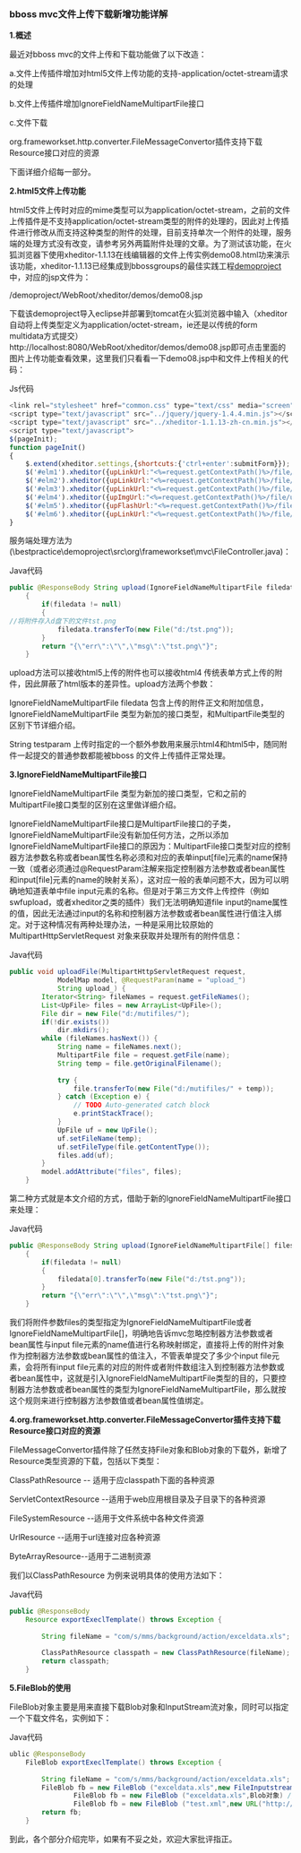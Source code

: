 ### bboss mvc文件上传下载新增功能详解

**1.概述**

最近对bboss mvc的文件上传和下载功能做了以下改造：

a.文件上传插件增加对html5文件上传功能的支持-application/octet-stream请求的处理

b.文件上传插件增加IgnoreFieldNameMultipartFile接口

c.文件下载

org.frameworkset.http.converter.FileMessageConvertor插件支持下载Resource接口对应的资源

下面详细介绍每一部分。  

**2.html5文件上传功能**

html5文件上传时对应的mime类型可以为application/octet-stream，之前的文件上传插件是不支持application/octet-stream类型的附件的处理的，因此对上传插件进行修改从而支持这种类型的附件的处理，目前支持单次一个附件的处理，服务端的处理方式没有改变，请参考另外两篇附件处理的文章。为了测试该功能，在火狐浏览器下使用xheditor-1.1.13在线编辑器的文件上传实例demo08.html功来演示该功能，xheditor-1.1.13已经集成到bbossgroups的最佳实践工程[demoproject](https://github.com/bbossgroups/bbossgroups-3.5/tree/7761cc3e2ec04839374f0e0d6750613113347862/bestpractice/demoproject)中，对应的jsp文件为：

/demoproject/WebRoot/xheditor/demos/demo08.jsp

下载该demoproject导入eclipse并部署到tomcat在火狐浏览器中输入（xheditor自动将上传类型定义为application/octet-stream，ie还是以传统的form multidata方式提交）
http://localhost:8080/WebRoot/xheditor/demos/demo08.jsp即可点击里面的图片上传功能查看效果，这里我们只看看一下demo08.jsp中和文件上传相关的代码：

Js代码

```js
<link rel="stylesheet" href="common.css" type="text/css" media="screen" />  
<script type="text/javascript" src="../jquery/jquery-1.4.4.min.js"></script>  
<script type="text/javascript" src="../xheditor-1.1.13-zh-cn.min.js"></script>  
<script type="text/javascript">  
$(pageInit);  
function pageInit()  
{  
    $.extend(xheditor.settings,{shortcuts:{'ctrl+enter':submitForm}});  
    $('#elm1').xheditor({upLinkUrl:"<%=request.getContextPath()%>/file/upload.page",upLinkExt:"zip,rar,txt",upImgUrl:"<%=request.getContextPath()%>/file/uploadwithbean.page?testparam=中文",upImgExt:"jpg,jpeg,gif,png",upFlashUrl:"<%=request.getContextPath()%>/file/upload.page",upFlashExt:"swf",upMediaUrl:"<%=request.getContextPath()%>/file/upload.page",upMediaExt:"wmv,avi,wma,mp3,mid"});  
    $('#elm2').xheditor({upLinkUrl:"<%=request.getContextPath()%>/file/upload.page?immediate=1",upLinkExt:"zip,rar,txt",upImgUrl:"<%=request.getContextPath()%>/file/upload.page?testparam=test&immediate=1",upImgExt:"jpg,jpeg,gif,png",upFlashUrl:"<%=request.getContextPath()%>/file/upload.page?immediate=1",upFlashExt:"swf",upMediaUrl:"<%=request.getContextPath()%>/file/upload.page?immediate=1",upMediaExt:"wmv,avi,wma,mp3,mid"});  
    $('#elm3').xheditor({upLinkUrl:"<%=request.getContextPath()%>/file/upload.page",upLinkExt:"zip,rar,txt"});  
    $('#elm4').xheditor({upImgUrl:"<%=request.getContextPath()%>/file/upload.page",upImgExt:"jpg,jpeg,gif,png"});  
    $('#elm5').xheditor({upFlashUrl:"<%=request.getContextPath()%>/file/upload.page",upFlashExt:"swf",upMediaUrl:"<%=request.getContextPath()%>/file/upload.page",upMediaExt:"wmv,avi,wma,mp3,mid"});  
    $('#elm6').xheditor({upLinkUrl:"<%=request.getContextPath()%>/file/upload.page",upLinkExt:"zip,rar,txt",upImgUrl:"<%=request.getContextPath()%>/file/upload.page",upImgExt:"jpg,jpeg,gif,png",onUpload:insertUpload});  
}  
```

服务端处理方法为(\bestpractice\demoproject\src\org\frameworkset\mvc\FileController.java)：

Java代码

```java
public @ResponseBody String upload(IgnoreFieldNameMultipartFile filedata,String testparam) throws IllegalStateException, IOException  
    {  
        if(filedata != null)  
        {  
//将附件存入d盘下的文件tst.png  
            filedata.transferTo(new File("d:/tst.png"));  
        }  
        return "{\"err\":\"\",\"msg\":\"tst.png\"}";  
    }  
```

upload方法可以接收html5上传的附件也可以接收html4 传统表单方式上传的附件，因此屏蔽了html版本的差异性。upload方法两个参数：

IgnoreFieldNameMultipartFile filedata 包含上传的附件正文和附加信息，IgnoreFieldNameMultipartFile 类型为新加的接口类型，和MultipartFile类型的区别下节详细介绍。

String testparam 上传时指定的一个额外参数用来展示html4和html5中，随同附件一起提交的普通参数都能被bboss 的文件上传插件正常处理。

**3.IgnoreFieldNameMultipartFile接口**

IgnoreFieldNameMultipartFile 类型为新加的接口类型，它和之前的MultipartFile接口类型的区别在这里做详细介绍。

IgnoreFieldNameMultipartFile接口是MultipartFile接口的子类，IgnoreFieldNameMultipartFile没有新加任何方法，之所以添加IgnoreFieldNameMultipartFile接口的原因为：MultipartFile接口类型对应的控制器方法参数名称或者bean属性名称必须和对应的表单input[file]元素的name保持一致（或者必须通过@RequestParam注解来指定控制器方法参数或者bean属性和input[file]元素的name的映射关系），这对应一般的表单问题不大，因为可以明确地知道表单中file input元素的名称。但是对于第三方文件上传控件（例如swfupload，或者xheditor之类的插件）我们无法明确知道file input的name属性的值，因此无法通过input的名称和控制器方法参数或者bean属性进行值注入绑定。对于这种情况有两种处理办法，一种是采用比较原始的MultipartHttpServletRequest 对象来获取并处理所有的附件信息：

Java代码

```java
public void uploadFile(MultipartHttpServletRequest request,  
            ModelMap model, @RequestParam(name = "upload_")  
            String upload_) {  
        Iterator<String> fileNames = request.getFileNames();  
        List<UpFile> files = new ArrayList<UpFile>();  
        File dir = new File("d:/mutifiles/");  
        if(!dir.exists())  
            dir.mkdirs();  
        while (fileNames.hasNext()) {  
            String name = fileNames.next();  
            MultipartFile file = request.getFile(name);  
            String temp = file.getOriginalFilename();  
  
            try {  
                file.transferTo(new File("d:/mutifiles/" + temp));  
            } catch (Exception e) {  
                // TODO Auto-generated catch block  
                e.printStackTrace();  
            }  
            UpFile uf = new UpFile();  
            uf.setFileName(temp);  
            uf.setFileType(file.getContentType());  
            files.add(uf);  
        }  
        model.addAttribute("files", files);  
    }  
```

第二种方式就是本文介绍的方式，借助于新的IgnoreFieldNameMultipartFile接口来处理：

Java代码

```java
public @ResponseBody String upload(IgnoreFieldNameMultipartFile[] files,String testparam) throws IllegalStateException, IOException  
    {  
        if(filedata != null)  
        {  
            filedata[0].transferTo(new File("d:/tst.png"));  
        }  
        return "{\"err\":\"\",\"msg\":\"tst.png\"}";  
    }  
```

我们将附件参数files的类型指定为IgnoreFieldNameMultipartFile或者IgnoreFieldNameMultipartFile[]，明确地告诉mvc忽略控制器方法参数或者bean属性与input file元素的name值进行名称映射绑定，直接将上传的附件对象作为控制器方法参数或bean属性的值注入，不管表单提交了多少个input file元素，会将所有input file元素的对应的附件或者附件数组注入到控制器方法参数或者bean属性中，这就是引入IgnoreFieldNameMultipartFile类型的目的，只要控制器方法参数或者bean属性的类型为IgnoreFieldNameMultipartFile，那么就按这个规则来进行控制器方法参数值或者bean属性值绑定。

**4.org.frameworkset.http.converter.FileMessageConvertor插件支持下载Resource接口对应的资源**

FileMessageConvertor插件除了任然支持File对象和Blob对象的下载外，新增了Resource类型资源的下载，包括以下类型：

ClassPathResource -- 适用于应classpath下面的各种资源

ServletContextResource --适用于web应用根目录及子目录下的各种资源

FileSystemResource --适用于文件系统中各种文件资源

UrlResource --适用于url连接对应各种资源

ByteArrayResource--适用于二进制资源

我们以ClassPathResource 为例来说明具体的使用方法如下：

Java代码

```java
public @ResponseBody  
    Resource exportExeclTemplate() throws Exception {  
          
        String fileName = "com/s/mms/background/action/exceldata.xls";  
          
        ClassPathResource classpath = new ClassPathResource(fileName);  
        return classpath;  
    }  
```

**5.FileBlob的使用**

FileBlob对象主要是用来直接下载Blob对象和InputStream流对象，同时可以指定一个下载文件名，实例如下：

Java代码

```java
ublic @ResponseBody  
    FileBlob exportExeclTemplate() throws Exception {  
          
        String fileName = "com/s/mms/background/action/exceldata.xls";  
        FileBlob fb = new FileBlob ("exceldata.xls",new FileInputstream(new File(fileName)))//下载文件流  
                FileBlob fb = new FileBlob ("exceldata.xls",Blob对象) //下载blob流  
                FileBlob fb = new FileBlob ("test.xml",new URL("http://localhost:8080/bboss/test.xml"));//下载url地址对应的资源  
        return fb;  
    }  
```

到此，各个部分介绍完毕，如果有不妥之处，欢迎大家批评指正。